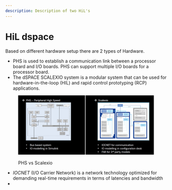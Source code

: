 ```yaml
---
description: Description of two HiL's
---
```


# HiL dspace

Based on different hardware setup there are 2 types of Hardware.

* PHS is used to establish a communication link between a processor board and I/O boards. PHS can support multiple I/O boards for a processor board.
* The dSPACE SCALEXIO system is a modular system that can be used for hardware-in-the-loop (HIL) and rapid control prototyping (RCP) applications.

<figure><img src="../.gitbook/assets/Capture.PNG" alt=""><figcaption><p>PHS vs Scalexio</p></figcaption></figure>

* _IOCNET_ (I/O Carrier Network) is a network technology optimized for demanding real-time requirements in terms of latencies and bandwidth
*
